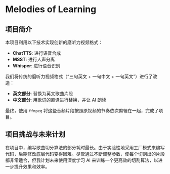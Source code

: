 # Melodies of Learning

## 项目简介

本项目利用以下技术实现创新的磨听力视频格式：
- **ChatTTS**: 进行语音合成
- **MSST**: 进行人声分离
- **Whisper**: 进行语音识别

我们将传统的磨听力视频格式（“三句英文 + 一句中文 + 一句英文”）进行了改造：
- **英文部分**: 替换为英文歌曲片段
- **中文部分**: 用歌词的直译进行替换，并让 AI 朗读

最终，使用 `ffmpeg` 将这些音频片段按照原视频的节奏依次剪辑在一起，完成了项目。

## 项目挑战与未来计划

在项目中，编写歌曲切分算法的部分耗时最长。由于实验性地采用工厂模式来编写代码，后期修改底层代码变得困难。尽管通过不断调整参数，使每个切割出的片段都非常适合，但我计划未来使用深度学习 AI 来训练一个更高效的切割算法，以进一步提升效果和效率。
